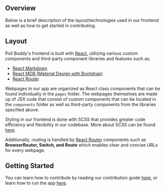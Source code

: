 ## Overview
Below is a brief description of the layout/technologies used in our frontend as well as how to get started in contributing.

## Layout
Poll Buddy's frontend is built with [React](https://reactjs.org/), utilizing various custom components and third-party component libraries and features such as:
- [React Markdown](https://github.com/remarkjs/react-markdown)
- [React MDB (Material Design with Bootstrap)](https://mdbootstrap.com/docs/react/)
- [React Router](https://reactrouter.com/)

Webpages in our app are organized as React class components that can be found individually in the `pages` folder. The webpages themselves are made up of JSX code that consist of custom components that can be located in the `components` folder as well as third-party components from the libraries specified above.

Styling in our frontend is done with SCSS that provides greater code efficiency and flexibility in our codebase. More about SCSS can be found [here](https://sass-lang.com/documentation).

Additionally, routing is handled by [React Router](https://reactrouter.com/) components such as **BrowserRouter, Switch, and Route** which enables clear and concise URLs for every webpage.

## Getting Started
You can learn how to contribute by reading our contribution guide [here](https://github.com/PollBuddy/PollBuddy/wiki/Contribution-(Development)-Guide), or learn how to run the app [here](https://github.com/PollBuddy/PollBuddy/wiki/Installation-(For-Production)-Instructions).